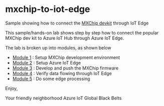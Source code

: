 # mxchip-to-iot-edge
Sample showing how to connect the [MXChip devkit](https://microsoft.github.io/azure-iot-developer-kit/) through IoT Edge

This sample/hands-on lab shows step by step how to connect the popular MXChip dev kit to Azure IoT Hub through Azure IoT Edge.  

The lab is broken up into modules, as shown below

- [Module 1](/modules/module1.md) :  Setup MXChip development environment
- [Module 2](/modules/module2.md) :  Setup Azure IoT Edge
- [Module 3](/modules/module3.md) :  Develop and push the MXChip firmware
- [Module 4](/modules/module4.md) :  Verify data flowing through IoT Edge
- [Module 5](/modules/module5.md) :  Do some edge processing

Enjoy,

Your friendly neighborhood Azure IoT Global Black Belts
